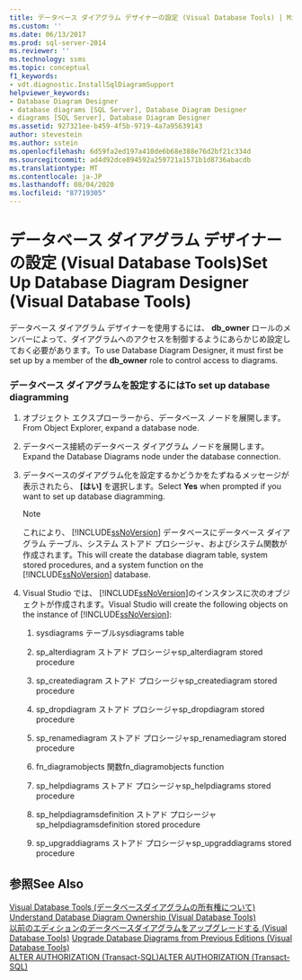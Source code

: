 ```yaml
---
title: データベース ダイアグラム デザイナーの設定 (Visual Database Tools) | Microsoft Docs
ms.custom: ''
ms.date: 06/13/2017
ms.prod: sql-server-2014
ms.reviewer: ''
ms.technology: ssms
ms.topic: conceptual
f1_keywords:
- vdt.diagnostic.InstallSqlDiagramSupport
helpviewer_keywords:
- Database Diagram Designer
- database diagrams [SQL Server], Database Diagram Designer
- diagrams [SQL Server], Database Diagram Designer
ms.assetid: 927321ee-b459-4f5b-9719-4a7a95639143
author: stevestein
ms.author: sstein
ms.openlocfilehash: 6d59fa2ed197a410de6b68e388e76d2bf21c334d
ms.sourcegitcommit: ad4d92dce894592a259721a1571b1d8736abacdb
ms.translationtype: MT
ms.contentlocale: ja-JP
ms.lasthandoff: 08/04/2020
ms.locfileid: "87719305"
---
```

# <a name="set-up-database-diagram-designer-visual-database-tools"></a><span data-ttu-id="2ac53-102">データベース ダイアグラム デザイナーの設定 (Visual Database Tools)</span><span class="sxs-lookup"><span data-stu-id="2ac53-102">Set Up Database Diagram Designer (Visual Database Tools)</span></span>
  <span data-ttu-id="2ac53-103">データベース ダイアグラム デザイナーを使用するには、 **db_owner** ロールのメンバーによって、ダイアグラムへのアクセスを制御するようにあらかじめ設定しておく必要があります。</span><span class="sxs-lookup"><span data-stu-id="2ac53-103">To use Database Diagram Designer, it must first be set up by a member of the **db_owner** role to control access to diagrams.</span></span>  
  
### <a name="to-set-up-database-diagramming"></a><span data-ttu-id="2ac53-104">データベース ダイアグラムを設定するには</span><span class="sxs-lookup"><span data-stu-id="2ac53-104">To set up database diagramming</span></span>  
  
1.  <span data-ttu-id="2ac53-105">オブジェクト エクスプローラーから、データベース ノードを展開します。</span><span class="sxs-lookup"><span data-stu-id="2ac53-105">From Object Explorer, expand a database node.</span></span>  
  
2.  <span data-ttu-id="2ac53-106">データベース接続のデータベース ダイアグラム ノードを展開します。</span><span class="sxs-lookup"><span data-stu-id="2ac53-106">Expand the Database Diagrams node under the database connection.</span></span>  
  
3.  <span data-ttu-id="2ac53-107">データベースのダイアグラム化を設定するかどうかをたずねるメッセージが表示されたら、 **[はい]** を選択します。</span><span class="sxs-lookup"><span data-stu-id="2ac53-107">Select **Yes** when prompted if you want to set up database diagramming.</span></span>  
  
    > [!NOTE]  
    >  <span data-ttu-id="2ac53-108">これにより、 [!INCLUDE[ssNoVersion](../../includes/ssnoversion-md.md)] データベースにデータベース ダイアグラム テーブル、システム ストアド プロシージャ、およびシステム関数が作成されます。</span><span class="sxs-lookup"><span data-stu-id="2ac53-108">This will create the database diagram table, system stored procedures, and a system function on the [!INCLUDE[ssNoVersion](../../includes/ssnoversion-md.md)] database.</span></span>  
  
4.  <span data-ttu-id="2ac53-109">Visual Studio では、 [!INCLUDE[ssNoVersion](../../includes/ssnoversion-md.md)]のインスタンスに次のオブジェクトが作成されます。</span><span class="sxs-lookup"><span data-stu-id="2ac53-109">Visual Studio will create the following objects on the instance of [!INCLUDE[ssNoVersion](../../includes/ssnoversion-md.md)]:</span></span>  
  
    1.  <span data-ttu-id="2ac53-110">sysdiagrams テーブル</span><span class="sxs-lookup"><span data-stu-id="2ac53-110">sysdiagrams table</span></span>  
  
    2.  <span data-ttu-id="2ac53-111">sp_alterdiagram ストアド プロシージャ</span><span class="sxs-lookup"><span data-stu-id="2ac53-111">sp_alterdiagram stored procedure</span></span>  
  
    3.  <span data-ttu-id="2ac53-112">sp_creatediagram ストアド プロシージャ</span><span class="sxs-lookup"><span data-stu-id="2ac53-112">sp_creatediagram stored procedure</span></span>  
  
    4.  <span data-ttu-id="2ac53-113">sp_dropdiagram ストアド プロシージャ</span><span class="sxs-lookup"><span data-stu-id="2ac53-113">sp_dropdiagram stored procedure</span></span>  
  
    5.  <span data-ttu-id="2ac53-114">sp_renamediagram ストアド プロシージャ</span><span class="sxs-lookup"><span data-stu-id="2ac53-114">sp_renamediagram stored procedure</span></span>  
  
    6.  <span data-ttu-id="2ac53-115">fn_diagramobjects 関数</span><span class="sxs-lookup"><span data-stu-id="2ac53-115">fn_diagramobjects function</span></span>  
  
    7.  <span data-ttu-id="2ac53-116">sp_helpdiagrams ストアド プロシージャ</span><span class="sxs-lookup"><span data-stu-id="2ac53-116">sp_helpdiagrams stored procedure</span></span>  
  
    8.  <span data-ttu-id="2ac53-117">sp_helpdiagramsdefinition ストアド プロシージャ</span><span class="sxs-lookup"><span data-stu-id="2ac53-117">sp_helpdiagramsdefinition stored procedure</span></span>  
  
    9. <span data-ttu-id="2ac53-118">sp_upgraddiagrams ストアド プロシージャ</span><span class="sxs-lookup"><span data-stu-id="2ac53-118">sp_upgraddiagrams stored procedure</span></span>  
  
## <a name="see-also"></a><span data-ttu-id="2ac53-119">参照</span><span class="sxs-lookup"><span data-stu-id="2ac53-119">See Also</span></span>  
 <span data-ttu-id="2ac53-120">[Visual Database Tools &#40;データベースダイアグラムの所有権について&#41;](visual-database-tools.md) </span><span class="sxs-lookup"><span data-stu-id="2ac53-120">[Understand Database Diagram Ownership &#40;Visual Database Tools&#41;](visual-database-tools.md) </span></span>  
 <span data-ttu-id="2ac53-121">[以前のエディションのデータベースダイアグラムをアップグレードする &#40;Visual Database Tools&#41;](upgrade-database-diagrams-from-previous-editions-visual-database-tools.md) </span><span class="sxs-lookup"><span data-stu-id="2ac53-121">[Upgrade Database Diagrams from Previous Editions &#40;Visual Database Tools&#41;](upgrade-database-diagrams-from-previous-editions-visual-database-tools.md) </span></span>  
 [<span data-ttu-id="2ac53-122">ALTER AUTHORIZATION &#40;Transact-SQL&#41;</span><span class="sxs-lookup"><span data-stu-id="2ac53-122">ALTER AUTHORIZATION &#40;Transact-SQL&#41;</span></span>](/sql/t-sql/statements/alter-authorization-transact-sql)  
  
  

